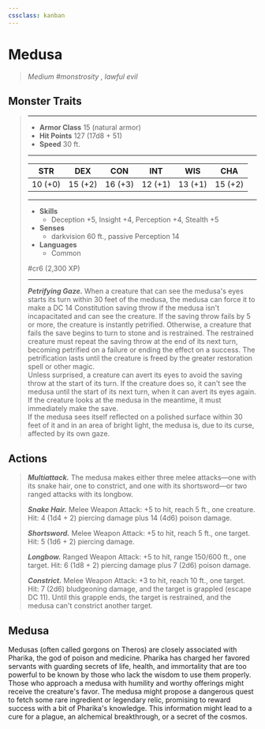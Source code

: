 ```yaml
---
cssclass: kanban
---
```


# Medusa
>*Medium #monstrosity , lawful evil*
## Monster Traits
>___
>- **Armor Class** 15 (natural armor)
>- **Hit Points** 127 (17d8 + 51)
>- **Speed** 30 ft.
>___
>|STR|DEX|CON|INT|WIS|CHA|
>|:---:|:---:|:---:|:---:|:---:|:---:|
>|10 (+0)|15 (+2)|16 (+3)|12 (+1)|13 (+1)|15 (+2)|
>___
>- **Skills**
>	 - Deception +5, Insight +4, Perception +4, Stealth +5
>- **Senses**
>	 - darkvision 60 ft., passive Perception 14
>- **Languages**
>	 - Common
>
> #cr6 (2,300 XP)
>___
>***Petrifying Gaze.*** When a creature that can see the medusa's eyes starts its turn within 30 feet of the medusa, the medusa can force it to make a DC 14 Constitution saving throw if the medusa isn't incapacitated and can see the creature. If the saving throw fails by 5 or more, the creature is instantly petrified. Otherwise, a creature that fails the save begins to turn to stone and is restrained. The restrained creature must repeat the saving throw at the end of its next turn, becoming petrified on a failure or ending the effect on a success. The petrification lasts until the creature is freed by the  greater restoration spell or other magic.  
>Unless surprised, a creature can avert its eyes to avoid the saving throw at the start of its turn. If the creature does so, it can't see the medusa until the start of its next turn, when it can avert its eyes again. If the creature looks at the medusa in the meantime, it must immediately make the save.  
>If the medusa sees itself reflected on a polished surface within 30 feet of it and in an area of bright light, the medusa is, due to its curse, affected by its own gaze.  
>
## Actions
>***Multiattack.*** The medusa makes either three melee attacks—one with its snake hair, one to constrict, and one with its shortsword—or two ranged attacks with its longbow.  
>
>***Snake Hair.*** Melee Weapon Attack: +5 to hit, reach 5 ft., one creature. Hit: 4 (1d4 + 2) piercing damage plus 14 (4d6) poison damage.  
>
>***Shortsword.*** Melee Weapon Attack: +5 to hit, reach 5 ft., one target. Hit: 5 (1d6 + 2) piercing damage.  
>
>***Longbow.*** Ranged Weapon Attack: +5 to hit, range 150/600 ft., one target. Hit: 6 (1d8 + 2) piercing damage plus 7 (2d6) poison damage.  
>
>***Constrict.*** Melee Weapon Attack: +3 to hit, reach 10 ft., one target. Hit: 7 (2d6) bludgeoning damage, and the target is grappled (escape DC 11). Until this grapple ends, the target is restrained, and the medusa can't constrict another target.
## Medusa
Medusas (often called gorgons on Theros) are closely associated with Pharika, the god of poison and medicine. Pharika has charged her favored servants with guarding secrets of life, health, and immortality that are too powerful to be known by those who lack the wisdom to use them properly. Those who approach a medusa with humility and worthy offerings might receive the creature's favor. The medusa might propose a dangerous quest to fetch some rare ingredient or legendary relic, promising to reward success with a bit of Pharika's knowledge. This information might lead to a cure for a plague, an alchemical breakthrough, or a secret of the cosmos.
